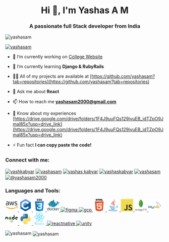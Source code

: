 <h1 align="center">Hi 👋, I'm Yashas A M</h1>
<h3 align="center">A passionate full Stack developer from India</h3>

<p align="left"> <img src="https://komarev.com/ghpvc/?username=yashasam&label=Profile%20views&color=0e75b6&style=flat" alt="yashasam" /> </p>

<p align="left"> <a href="https://github.com/ryo-ma/github-profile-trophy"><img src="https://github-profile-trophy.vercel.app/?username=yashasam" alt="yashasam" /></a> </p>

- 🔭 I’m currently working on [College Website](https://github.com/yashasam/college_Website.git)

- 🌱 I’m currently learning **Django & RubyRails**

- 👨‍💻 All of my projects are available at [https://github.com/yashasam?tab=repositories](https://github.com/yashasam?tab=repositories)

- 💬 Ask me about **React**

- 📫 How to reach me **yashasam2000@gmail.com**

- 📄 Know about my experiences [https://drive.google.com/drive/folders/1F4J9uuFQs129ivuEB_idTZpO9Jmal85x?usp=drive_link](https://drive.google.com/drive/folders/1F4J9uuFQs129ivuEB_idTZpO9Jmal85x?usp=drive_link)

- ⚡ Fun fact **I can copy paste the code!**

<h3 align="left">Connect with me:</h3>
<p align="left">
<a href="https://twitter.com/yashkabyar" target="blank"><img align="center" src="https://raw.githubusercontent.com/rahuldkjain/github-profile-readme-generator/master/src/images/icons/Social/twitter.svg" alt="yashkabyar" height="30" width="40" /></a>
<a href="https://linkedin.com/in/yashasam" target="blank"><img align="center" src="https://raw.githubusercontent.com/rahuldkjain/github-profile-readme-generator/master/src/images/icons/Social/linked-in-alt.svg" alt="yashasam" height="30" width="40" /></a>
<a href="https://fb.com/yashas kabyar" target="blank"><img align="center" src="https://raw.githubusercontent.com/rahuldkjain/github-profile-readme-generator/master/src/images/icons/Social/facebook.svg" alt="yashas kabyar" height="30" width="40" /></a>
<a href="https://instagram.com/yashaskabyar" target="blank"><img align="center" src="https://raw.githubusercontent.com/rahuldkjain/github-profile-readme-generator/master/src/images/icons/Social/instagram.svg" alt="yashaskabyar" height="30" width="40" /></a>
<a href="https://www.codechef.com/users/yashasam" target="blank"><img align="center" src="https://cdn.jsdelivr.net/npm/simple-icons@3.1.0/icons/codechef.svg" alt="yashasam" height="30" width="40" /></a>
<a href="https://www.hackerearth.com/@yashasam2000" target="blank"><img align="center" src="https://raw.githubusercontent.com/rahuldkjain/github-profile-readme-generator/master/src/images/icons/Social/hackerearth.svg" alt="@yashasam2000" height="30" width="40" /></a>
</p>

<h3 align="left">Languages and Tools:</h3>
<p align="left"> <a href="https://aws.amazon.com" target="_blank" rel="noreferrer"> <img src="https://raw.githubusercontent.com/devicons/devicon/master/icons/amazonwebservices/amazonwebservices-original-wordmark.svg" alt="aws" width="40" height="40"/> </a> <a href="https://www.cprogramming.com/" target="_blank" rel="noreferrer"> <img src="https://raw.githubusercontent.com/devicons/devicon/master/icons/c/c-original.svg" alt="c" width="40" height="40"/> </a> <a href="https://www.w3schools.com/css/" target="_blank" rel="noreferrer"> <img src="https://raw.githubusercontent.com/devicons/devicon/master/icons/css3/css3-original-wordmark.svg" alt="css3" width="40" height="40"/> </a> <a href="https://www.docker.com/" target="_blank" rel="noreferrer"> <img src="https://raw.githubusercontent.com/devicons/devicon/master/icons/docker/docker-original-wordmark.svg" alt="docker" width="40" height="40"/> </a> <a href="https://www.figma.com/" target="_blank" rel="noreferrer"> <img src="https://www.vectorlogo.zone/logos/figma/figma-icon.svg" alt="figma" width="40" height="40"/> </a> <a href="https://cloud.google.com" target="_blank" rel="noreferrer"> <img src="https://www.vectorlogo.zone/logos/google_cloud/google_cloud-icon.svg" alt="gcp" width="40" height="40"/> </a> <a href="https://www.w3.org/html/" target="_blank" rel="noreferrer"> <img src="https://raw.githubusercontent.com/devicons/devicon/master/icons/html5/html5-original-wordmark.svg" alt="html5" width="40" height="40"/> </a> <a href="https://www.java.com" target="_blank" rel="noreferrer"> <img src="https://raw.githubusercontent.com/devicons/devicon/master/icons/java/java-original.svg" alt="java" width="40" height="40"/> </a> <a href="https://developer.mozilla.org/en-US/docs/Web/JavaScript" target="_blank" rel="noreferrer"> <img src="https://raw.githubusercontent.com/devicons/devicon/master/icons/javascript/javascript-original.svg" alt="javascript" width="40" height="40"/> </a> <a href="https://www.mongodb.com/" target="_blank" rel="noreferrer"> <img src="https://raw.githubusercontent.com/devicons/devicon/master/icons/mongodb/mongodb-original-wordmark.svg" alt="mongodb" width="40" height="40"/> </a> <a href="https://www.mysql.com/" target="_blank" rel="noreferrer"> <img src="https://raw.githubusercontent.com/devicons/devicon/master/icons/mysql/mysql-original-wordmark.svg" alt="mysql" width="40" height="40"/> </a> <a href="https://nodejs.org" target="_blank" rel="noreferrer"> <img src="https://raw.githubusercontent.com/devicons/devicon/master/icons/nodejs/nodejs-original-wordmark.svg" alt="nodejs" width="40" height="40"/> </a> <a href="https://www.python.org" target="_blank" rel="noreferrer"> <img src="https://raw.githubusercontent.com/devicons/devicon/master/icons/python/python-original.svg" alt="python" width="40" height="40"/> </a> <a href="https://reactjs.org/" target="_blank" rel="noreferrer"> <img src="https://raw.githubusercontent.com/devicons/devicon/master/icons/react/react-original-wordmark.svg" alt="react" width="40" height="40"/> </a> <a href="https://reactnative.dev/" target="_blank" rel="noreferrer"> <img src="https://reactnative.dev/img/header_logo.svg" alt="reactnative" width="40" height="40"/> </a> <a href="https://unity.com/" target="_blank" rel="noreferrer"> <img src="https://www.vectorlogo.zone/logos/unity3d/unity3d-icon.svg" alt="unity" width="40" height="40"/> </a> </p>

<p><img align="left" src="https://github-readme-stats.vercel.app/api/top-langs?username=yashasam&show_icons=true&locale=en&layout=compact" alt="yashasam" /></p>

<p>&nbsp;<img align="center" src="https://github-readme-stats.vercel.app/api?username=yashasam&show_icons=true&locale=en" alt="yashasam" /></p>
